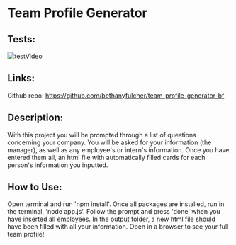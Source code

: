 # Team Profile Generator

## Tests:

![testVideo](/images/testing.gif)

## Links:
Github repo: https://github.com/bethanyfulcher/team-profile-generator-bf

## Description:
With this project you will be prompted through a list of questions concerning your company. You will be asked for your information (the manager), as well as any employee's or intern's information. Once you have entered them all, an html file with automatically filled cards for each person's information you inputted.

## How to Use:
Open terminal and run 'npm install'. Once all packages are installed, run in the terminal, 'node app.js'. Follow the prompt and press 'done' when you have inserted all employees. In the output folder, a new html file should have been filled with all your information. Open in a browser to see your full team profile!